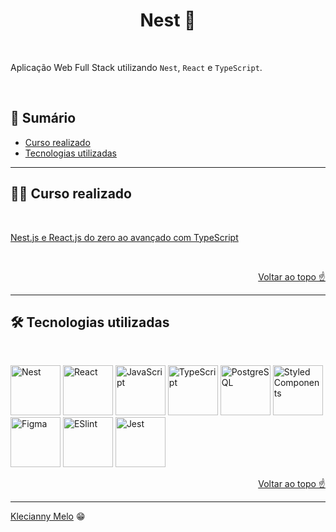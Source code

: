 <h1 id="top" align="center">Nest 🦁</h1>

<br>

Aplicação Web Full Stack utilizando `Nest`, `React` e `TypeScript`.

<br>

<h2>📑 Sumário</h2>

- [Curso realizado](#curso)
- [Tecnologias utilizadas](#tech)

---

<h2 id="curso">👩‍💻 Curso realizado</h2>

<br>

[Nest.js e React.js do zero ao avançado com TypeScript](https://www.udemy.com/course/nestjs-e-reactjs-do-zero-ao-avancado-utilizando-typescript/)

<br>

<p align="right"><a href="#top">Voltar ao topo ☝</a></p>

---

<h2 id="tech">🛠 Tecnologias utilizadas</h2>

<br>

<img title="Nest" alt="Nest" height="80" width="80" src="https://cdn.jsdelivr.net/gh/devicons/devicon/icons/nestjs/nestjs-plain.svg" /> <img title="React" alt="React" height="80" width="80" src="https://cdn.jsdelivr.net/gh/devicons/devicon/icons/react/react-original.svg" /> <img title="JavaScript" alt="JavaScript" height="80" width="80" src="https://cdn.jsdelivr.net/gh/devicons/devicon/icons/javascript/javascript-original.svg" /> <img title="TypeScript" alt="TypeScript" height="80" width="80" src="https://cdn.jsdelivr.net/gh/devicons/devicon/icons/typescript/typescript-original.svg" /> <img title="PostgreSQL" alt="PostgreSQL" height="80" width="80" src="https://cdn.jsdelivr.net/gh/devicons/devicon/icons/postgresql/postgresql-original.svg" /> <img title="Styled Components" alt="Styled Components" height="80" width="80" src="https://github.githubassets.com/images/icons/emoji/unicode/1f485.png" /> <img title="Figma" alt="Figma" height="80" width="80" src="https://cdn.jsdelivr.net/gh/devicons/devicon/icons/figma/figma-original.svg" /> <img title="ESlint" alt="ESlint" height="80" width="80" src="https://cdn.jsdelivr.net/gh/devicons/devicon/icons/eslint/eslint-original.svg" /> <img title="Jest" alt="Jest" height="80" width="80" src="https://cdn.jsdelivr.net/gh/devicons/devicon/icons/jest/jest-plain.svg" />
             
<p align="right"><a href="#top">Voltar ao topo ☝</a></p>

---

[Klecianny Melo](https://www.linkedin.com/in/kecbm/) 😁
